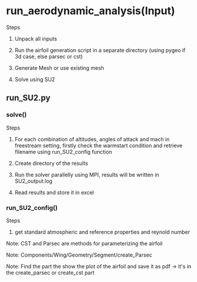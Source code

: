 # run_aerodynamic_analysis(Input) 

Steps

1. Unpack all inputs

2. Run the airfoil generation script in a separate directory (using pygeo if 3d case, else parsec or cst)

3. Generate Mesh or use existing mesh

4. Solve using SU2


## run_SU2.py

### solve()
Steps

1. For each combination of altitudes, angles of attack and mach in freestream setting, firstly check the warmstart condition and retrieve filename using run_SU2_config function

2. Create directory of the results

3. Run the solver parallelly using MPI, results will be written in SU2_output.log

4. Read results and store it in excel


### run_SU2_config()
Steps 
1. get standard atmospheric and reference properties and reynold number



Note: CST and Parsec are methods for parameterizing the airfoil



Note: Components/Wing/Geometry/Segment/create_Parsec

Note: Find the part the show the plot of the airfoil and save it as pdf -> it's in the create_parsec or create_cst part